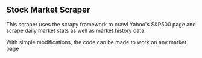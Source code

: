 ## Stock Market Scraper

This scraper uses the scrapy framework to crawl Yahoo's S&P500 page and scrape daily market stats as well as market history data.

With simple modifications, the code can be made to work on any market page